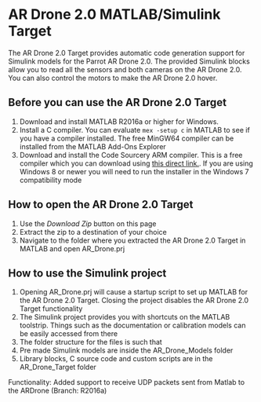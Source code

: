 # AR Drone 2.0 MATLAB/Simulink Target

The AR Drone 2.0 Target provides automatic code generation support for Simulink models for the Parrot AR Drone 2.0. 
The provided Simulink blocks allow you to read all the sensors and both cameras on the AR Drone 2.0. You can also control the motors to make the AR Drone 2.0 hover.

## Before you can use the AR Drone 2.0 Target
1. Download and install MATLAB R2016a or higher for Windows.
2. Install a C compiler. You can evaluate `mex -setup c` in MATLAB to see if you have a compiler installed. The free MinGW64 compiler can be installed from the MATLAB Add-Ons Explorer
3. Download and install the Code Sourcery ARM compiler. This is a free compiler which you can download using [this direct link.](https://sourcery.mentor.com/sgpp/lite/arm/portal/package8738/public/arm-none-linux-gnueabi/arm-2011.03-41-arm-none-linux-gnueabi.exe). If you are using Windows 8 or newer you will need to run the installer in the Windows 7 compatibility mode

## How to open the AR Drone 2.0 Target
1. Use the _Download Zip_ button on this page
2. Extract the zip to a destination of your choice
3. Navigate to the folder where you extracted the AR Drone 2.0 Target in MATLAB and open AR_Drone.prj

## How to use the Simulink project
1. Opening AR_Drone.prj will cause a startup script to set up MATLAB for the AR Drone 2.0 Target. Closing the project disables the AR Drone 2.0 Target functionality
2. The Simulink project provides you with shortcuts on the MATLAB toolstrip. Things such as the documentation or calibration models can be easily accessed from there
3. The folder structure for the files is such that
  1. Pre made Simulink models are inside the AR_Drone_Models folder
  2. Library blocks, C source code and custom scripts are in the AR_Drone_Target folder 
  
  Functionality: Added support to receive UDP packets sent from Matlab to the ARDrone (Branch: R2016a)
